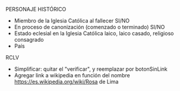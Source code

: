 PERSONAJE HISTÓRICO
- Miembro de la Iglesia Católica al fallecer
    SI/NO
- En proceso de canonización (comenzado o terminado)
    SI/NO
- Estado eclesial en la Iglesia Católica
    laico, laico casado, religioso consagrado
- País

RCLV
- Simplificar: quitar el "verificar", y reemplazar por botonSinLink
- Agregar link a wikipedia en función del nombre
    https://es.wikipedia.org/wiki/Rosa de Lima
